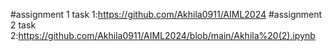 #assignment 1 task 1:https://github.com/Akhila0911/AIML2024
#assignment 2 task 2:https://github.com/Akhila0911/AIML2024/blob/main/Akhila%20(2).ipynb
